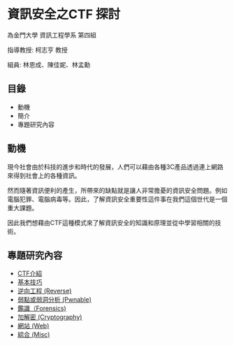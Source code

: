 # 資訊安全之CTF 探討

為金門大學 資訊工程學系 第四組

指導教授: 柯志亨 教授

組員: 林恩成、陳佳妮、林孟勳

## 目錄

*  動機
*  簡介
*  專題研究內容

## 動機

現今社會由於科技的進步和時代的發展，人們可以藉由各種3C產品透過連上網路來得到社會上的各種資訊。

然而隨著資訊便利的產生，所帶來的缺點就是讓人非常擔憂的資訊安全問題。例如電腦犯罪、電腦病毒等。因此，了解資訊安全重要性這件事在我們這個世代是一個重大課題。

因此我們想藉由CTF這種模式來了解資訊安全的知識和原理並從中學習相關的技術。

## 專題研究內容

* [CTF介紹](https://github.com/NQUsecurityproject-ctf/CTF/blob/master/ctf%E4%BB%8B%E7%B4%B9/README.md)
* [基本技巧](url)
* [逆向工程 (Reverse)](url)
* [弱點或弱洞分析 (Pwnable)](url)
* [鑑識（Forensics)](url)
* [加解密 (Cryptography)](url)
* [網站 (Web)](url)
* [綜合 (Misc)](url)
